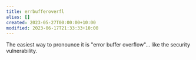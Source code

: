 ```yaml
---
title: errbufferoverfl
alias: []
created: 2023-05-27T00:00:00+10:00
modified: 2023-06-17T21:33:33+10:00
---
```


The easiest way to pronounce it is "error buffer overflow"... like the security vulnerability.